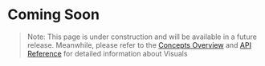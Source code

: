 # Coming Soon

> Note: This page is under construction and will be available in a future release.
> Meanwhile, please refer to the [Concepts Overview](Concepts.md) and [API Reference](API.md) for detailed information about Visuals
